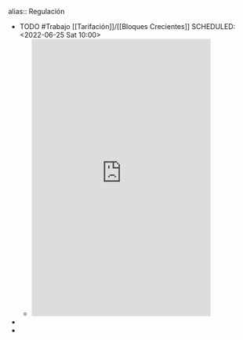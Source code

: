 alias:: Regulación

- TODO #Trabajo [[Tarifación]]/[[Bloques Crecientes]] 
  SCHEDULED: <2022-06-25 Sat 10:00>
	- <iframe src='https://view.officeapps.live.com/op/embed.aspx?src=http://www.learningaboutelectronics.com/Articles/NP-modernization-act-new-york-state.doc' width='80%' height='565px' frameborder='0'> </iframe>
-
-